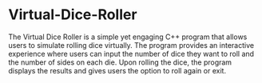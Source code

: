 # Virtual-Dice-Roller

The Virtual Dice Roller is a simple yet engaging C++ program that allows users to simulate rolling dice virtually.
The program provides an interactive experience where users can input the number of dice they want to roll and the number of sides on each die. 
Upon rolling the dice, the program displays the results and gives users the option to roll again or exit.
